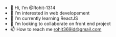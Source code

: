 - 👋 Hi, I’m @Rohit-1314
- 👀 I’m interested in web developement
- 🌱 I’m currently learning ReactJS
- 💞️ I’m looking to collaborate on front end project
- 📫 How to reach me rohit369id@gmail.com

<!---
Rohit-1314/Rohit-1314 is a ✨ special ✨ repository because its `README.md` (this file) appears on your GitHub profile.
You can click the Preview link to take a look at your changes.
--->
